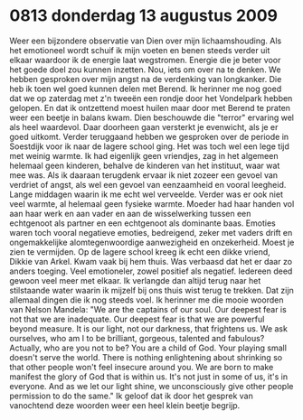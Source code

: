 # 0813 donderdag 13 augustus 2009
Weer een bijzondere observatie van Dien over mijn lichaamshouding. Als het emotioneel wordt schuif ik mijn voeten en benen steeds verder uit elkaar waardoor ik de energie laat wegstromen. Energie die je beter voor het goede doel zou kunnen inzetten. Nou, iets om over na te denken. We hebben gesproken over mijn angst na de verdenking van longkanker. Die heb ik toen wel goed kunnen delen met Berend. Ik herinner me nog goed dat we op zaterdag met z'n tweeën een rondje door het Vondelpark hebben gelopen. En dat ik ontzettend moest huilen maar door met Berend te praten weer een beetje in balans kwam. Dien beschouwde die "terror" ervaring wel als heel waardevol. Daar doorheen gaan versterkt je evenwicht, als je er goed uitkomt. Verder teruggaand hebben we gesproken over de periode in Soestdijk voor ik naar de lagere school ging. Het was toch wel een lege tijd met weinig warmte. Ik had eigenlijk geen vriendjes, zag in het algemeen helemaal geen kinderen, behalve de kinderen van het instituut, waar wat mee was. Als ik daaraan terugdenk ervaar ik niet zozeer een gevoel van verdriet of angst, als wel een gevoel van eenzaamheid en vooral leegheid. Lange middagen waarin ik me echt wel verveelde. Verder was er ook niet veel warmte, al helemaal geen fysieke warmte. Moeder had haar handen vol aan haar werk en aan vader en aan de wisselwerking tussen een echtgenoot als partner en een echtgenoot als dominante baas. Emoties waren toch vooral negatieve emoties, bedreigend, zeker met vaders drift en ongemakkelijke alomtegenwoordige aanwezigheid en onzekerheid. Moest je zien te vermijden. Op de lagere school kreeg ik echt een dikke vriend, Dikkie van Arkel. Kwam vaak bij hem thuis. Was verbaasd dat het er daar zo anders toeging. Veel emotioneler, zowel positief als negatief. Iedereen deed gewoon veel meer met elkaar. Ik verlangde dan altijd terug naar het stilstaande water waarin ik mijzelf bij ons thuis wist terug te trekken. Dat zijn allemaal dingen die ik nog steeds voel. Ik herinner me die mooie woorden van Nelson Mandela: "We are the captains of our soul. Our deepest fear is not that we are inadequate. Our deepest fear is that we are powerful beyond measure. It is our light, not our darkness, that frightens us. We ask ourselves, who am I to be brilliant, gorgeous, talented and fabulous? Actually, who are you not to be? You are a child of God. Your playing small doesn't serve the world. There is nothing enlightening about shrinking so that other people won't feel insecure around you. We are born to make manifest the glory of God that is within us. It's not just in some of us, it's in everyone. And as we let our light shine, we unconsciously give other people permission to do the same." Ik geloof dat ik door het gesprek van vanochtend deze woorden weer een heel klein beetje begrijp.